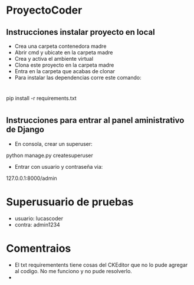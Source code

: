 # ProyectoCoder

## Instrucciones instalar proyecto en local
+ Crea una carpeta contenedora madre
+ Abrir cmd y ubicate en la carpeta madre
+ Crea y activa el ambiente virtual
+ Clona este proyecto en la carpeta madre
+ Entra en la carpeta que acabas de clonar
+ Para instalar las dependencias corre este comando:

#
pip install -r requirements.txt

#
## Instrucciones para entrar al panel aministrativo de Django
+ En consola, crear un superuser:

python manage.py createsuperuser

+ Entrar con usuario y contraseña via:

127.0.0.1:8000/admin


# Superusuario de pruebas
+ usuario: lucascoder
+ contra: admin1234


# Comentraios
+ El txt requirementents tiene cosas del CKEditor que no lo pude agregar al codigo. No me funciono y no pude resolverlo.
+ 